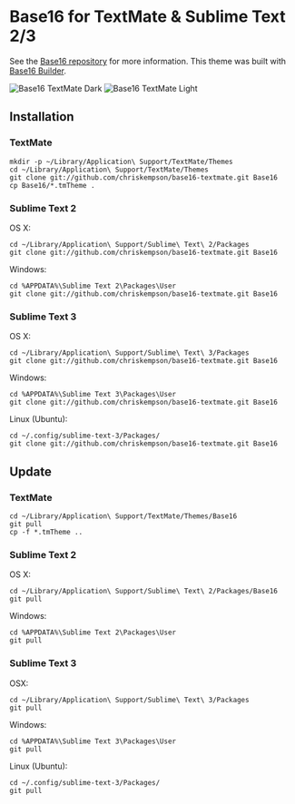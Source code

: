 # Base16 for TextMate & Sublime Text 2/3

See the [Base16 repository](https://github.com/chriskempson/base16) for more information.
This theme was built with [Base16 Builder](https://github.com/chriskempson/base16-builder).

![Base16 TextMate Dark](https://raw.github.com/chriskempson/base16-textmate/master/base16-textmate-dark.png)
![Base16 TextMate Light](https://raw.github.com/chriskempson/base16-textmate/master/base16-textmate-light.png)

## Installation

### TextMate
    mkdir -p ~/Library/Application\ Support/TextMate/Themes
    cd ~/Library/Application\ Support/TextMate/Themes
    git clone git://github.com/chriskempson/base16-textmate.git Base16
    cp Base16/*.tmTheme .

### Sublime Text 2
OS X:

    cd ~/Library/Application\ Support/Sublime\ Text\ 2/Packages
    git clone git://github.com/chriskempson/base16-textmate.git Base16

Windows:

    cd %APPDATA%\Sublime Text 2\Packages\User
    git clone git://github.com/chriskempson/base16-textmate.git Base16

### Sublime Text 3
OS X:

    cd ~/Library/Application\ Support/Sublime\ Text\ 3/Packages
    git clone git://github.com/chriskempson/base16-textmate.git Base16

Windows:

    cd %APPDATA%\Sublime Text 3\Packages\User
    git clone git://github.com/chriskempson/base16-textmate.git Base16

Linux (Ubuntu):

    cd ~/.config/sublime-text-3/Packages/
    git clone git://github.com/chriskempson/base16-textmate.git Base16

## Update

### TextMate
    cd ~/Library/Application\ Support/TextMate/Themes/Base16
    git pull
    cp -f *.tmTheme ..

### Sublime Text 2
OS X:

    cd ~/Library/Application\ Support/Sublime\ Text\ 2/Packages/Base16
    git pull

Windows:

    cd %APPDATA%\Sublime Text 2\Packages\User
    git pull

### Sublime Text 3
OSX:

    cd ~/Library/Application\ Support/Sublime\ Text\ 3/Packages
    git pull

Windows:

    cd %APPDATA%\Sublime Text 3\Packages\User
    git pull

Linux (Ubuntu):

    cd ~/.config/sublime-text-3/Packages/
    git pull